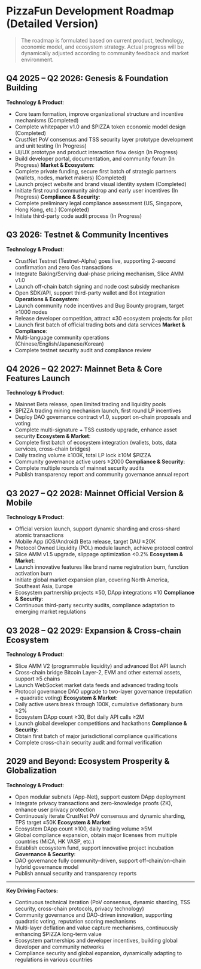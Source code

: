 # PizzaFun Development Roadmap (Detailed Version)

> The roadmap is formulated based on current product, technology, economic model, and ecosystem strategy. Actual progress will be dynamically adjusted according to community feedback and market environment.

## Q4 2025 – Q2 2026: Genesis & Foundation Building
**Technology & Product**:
- Core team formation, improve organizational structure and incentive mechanisms (Completed)
- Complete whitepaper v1.0 and $PIZZA token economic model design (Completed)
- CrustNet PoV consensus and TSS security layer prototype development and unit testing (In Progress)
- UI/UX prototype and product interaction flow design (In Progress)
- Build developer portal, documentation, and community forum (In Progress)
**Market & Ecosystem**:
- Complete private funding, secure first batch of strategic partners (wallets, nodes, market makers) (Completed)
- Launch project website and brand visual identity system (Completed)
- Initiate first round community airdrop and early user incentives (In Progress)
**Compliance & Security**:
- Complete preliminary legal compliance assessment (US, Singapore, Hong Kong, etc.) (Completed)
- Initiate third-party code audit process (In Progress)

## Q3 2026: Testnet & Community Incentives
**Technology & Product**:
- CrustNet Testnet (Testnet-Alpha) goes live, supporting 2-second confirmation and zero Gas transactions
- Integrate Baking/Serving dual-phase pricing mechanism, Slice AMM v1.0
- Launch off-chain batch signing and node cost subsidy mechanism
- Open SDK/API, support third-party wallet and Bot integration
**Operations & Ecosystem**:
- Launch community node incentives and Bug Bounty program, target ≥1000 nodes
- Release developer competition, attract ≥30 ecosystem projects for pilot
- Launch first batch of official trading bots and data services
**Market & Compliance**:
- Multi-language community operations (Chinese/English/Japanese/Korean)
- Complete testnet security audit and compliance review

## Q4 2026 – Q2 2027: Mainnet Beta & Core Features Launch
**Technology & Product**:
- Mainnet Beta release, open limited trading and liquidity pools
- $PIZZA trading mining mechanism launch, first round LP incentives
- Deploy DAO governance contract v1.0, support on-chain proposals and voting
- Complete multi-signature + TSS custody upgrade, enhance asset security
**Ecosystem & Market**:
- Complete first batch of ecosystem integration (wallets, bots, data services, cross-chain bridges)
- Daily trading volume ≥100K, total LP lock ≥10M $PIZZA
- Community governance active users ≥2000
**Compliance & Security**:
- Complete multiple rounds of mainnet security audits
- Publish transparency report and community governance annual report

## Q3 2027 – Q2 2028: Mainnet Official Version & Mobile
**Technology & Product**:
- Official version launch, support dynamic sharding and cross-shard atomic transactions
- Mobile App (iOS/Android) Beta release, target DAU ≥20K
- Protocol Owned Liquidity (POL) module launch, achieve protocol control
- Slice AMM v1.5 upgrade, slippage optimization <0.2%
**Ecosystem & Market**:
- Launch innovative features like brand name registration burn, function activation burn
- Initiate global market expansion plan, covering North America, Southeast Asia, Europe
- Ecosystem partnership projects ≥50, DApp integrations ≥10
**Compliance & Security**:
- Continuous third-party security audits, compliance adaptation to emerging market regulations

## Q3 2028 – Q2 2029: Expansion & Cross-chain Ecosystem
**Technology & Product**:
- Slice AMM V2 (programmable liquidity) and advanced Bot API launch
- Cross-chain bridge Bitcoin Layer-2, EVM and other external assets, support ≥5 chains
- Launch WebSocket market data feeds and advanced trading tools
- Protocol governance DAO upgrade to two-layer governance (reputation + quadratic voting)
**Ecosystem & Market**:
- Daily active users break through 100K, cumulative deflationary burn ≥2%
- Ecosystem DApp count ≥30, Bot daily API calls ≥2M
- Launch global developer competitions and hackathons
**Compliance & Security**:
- Obtain first batch of major jurisdictional compliance qualifications
- Complete cross-chain security audit and formal verification

## 2029 and Beyond: Ecosystem Prosperity & Globalization
**Technology & Product**:
- Open modular subnets (App-Net), support custom DApp deployment
- Integrate privacy transactions and zero-knowledge proofs (ZK), enhance user privacy protection
- Continuously iterate CrustNet PoV consensus and dynamic sharding, TPS target ≥50K
**Ecosystem & Market**:
- Ecosystem DApp count ≥100, daily trading volume ≥5M
- Global compliance expansion, obtain major licenses from multiple countries (MiCA, HK VASP, etc.)
- Establish ecosystem fund, support innovative project incubation
**Governance & Security**:
- DAO governance fully community-driven, support off-chain/on-chain hybrid governance model
- Publish annual security and transparency reports

---

**Key Driving Factors:**
- Continuous technical iteration (PoV consensus, dynamic sharding, TSS security, cross-chain protocols, privacy technology)
- Community governance and DAO-driven innovation, supporting quadratic voting, reputation scoring mechanisms
- Multi-layer deflation and value capture mechanisms, continuously enhancing $PIZZA long-term value
- Ecosystem partnerships and developer incentives, building global developer and community networks
- Compliance security and global expansion, dynamically adapting to regulations in various countries

